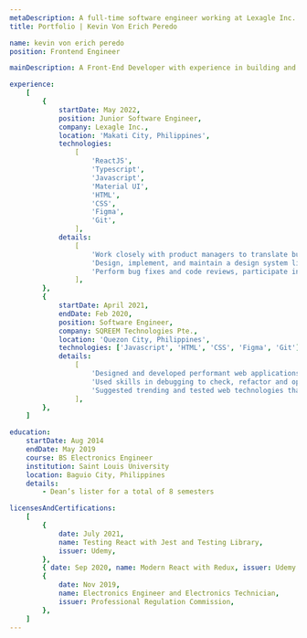 ```yaml
---
metaDescription: A full-time software engineer working at Lexagle Inc. in the Philippines.
title: Portfolio | Kevin Von Erich Peredo

name: kevin von erich peredo
position: Frontend Engineer

mainDescription: A Front-End Developer with experience in building and maintaining performant and responsive web applications. Proficient in languages like HTML, CSS, JavaScript, React.JS, Typescript; and modern libraries and frameworks, passionate about beautiful and functional UI design and development, experimenting with new and bleeding edge frontend libraries and technologies.

experience:
    [
        {
            startDate: May 2022,
            position: Junior Software Engineer,
            company: Lexagle Inc.,
            location: 'Makati City, Philippines',
            technologies:
                [
                    'ReactJS',
                    'Typescript',
                    'Javascript',
                    'Material UI',
                    'HTML',
                    'CSS',
                    'Figma',
                    'Git',
                ],
            details:
                [
                    'Work closely with product managers to translate business requirements and user stories into new features and optimizations for the Lexagle platform and UI/UX designers to translate mockups and prototypes to working UI interfaces',
                    'Design, implement, and maintain a design system library based on the Lexagle’s brand identity used throughout the platform',
                    'Perform bug fixes and code reviews, participate in the product development cycle, and collaborate with team members to implement features and changes to the web application',
                ],
        },
        {
            startDate: April 2021,
            endDate: Feb 2020,
            position: Software Engineer,
            company: SQREEM Technologies Pte.,
            location: 'Quezon City, Philippines',
            technologies: ['Javascript', 'HTML', 'CSS', 'Figma', 'Git'],
            details:
                [
                    'Designed and developed performant web applications based on design wireframes, for commercial and internal use, using both open-source and proprietary web technologies',
                    'Used skills in debugging to check, refactor and optimize codebases to enhance user experience of web applications',
                    'Suggested trending and tested web technologies that could minimize development time, optimize existing applications, and provide efficient web development',
                ],
        },
    ]

education:
    startDate: Aug 2014
    endDate: May 2019
    course: BS Electronics Engineer
    institution: Saint Louis University
    location: Baguio City, Philippines
    details:
        - Dean’s lister for a total of 8 semesters

licensesAndCertifications:
    [
        {
            date: July 2021,
            name: Testing React with Jest and Testing Library,
            issuer: Udemy,
        },
        { date: Sep 2020, name: Modern React with Redux, issuer: Udemy },
        {
            date: Nov 2019,
            name: Electronics Engineer and Electronics Technician,
            issuer: Professional Regulation Commission,
        },
    ]
---
```

